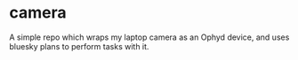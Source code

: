 # camera
A simple repo which wraps my laptop camera as an Ophyd device, and uses bluesky plans to perform tasks with it.
